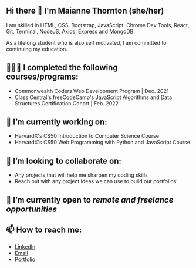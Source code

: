 ## Hi there 👋  I'm Maianne Thornton (she/her)
I am skilled in HTML, CSS, Bootstrap, JavaScript, Chrome Dev Tools, React, Git, Terminal, NodeJS, Axios, Express and MongoDB. 

As a lifelong student who is also self motivated, I am committed to continuing my education.

## 👩🏾‍🎓 I completed the following courses/programs: 


  - Commonwealth Coders Web Development Program | Dec. 2021
  - Class Central's freeCodeCamp's JavaScript Algorithms and Data Structures Certification Cohort | Feb. 2022


## 🔭 I’m currently working on:

  - HarvardX's CS50 Introduction to Computer Science Course
  - HarvardX's CS50 Web Programming with Python and JavaScript Course


## 👯 I’m looking to collaborate on:

  - Any projects that will help me sharpen my coding skills
  - Reach out with any project ideas we can use to build our portfolios!


## 🌱 I’m currently open to <em>remote and freelance opportunities</em>

## 📫 How to reach me:

  - [LinkedIn](https://www.linkedin.com/in/MaianneThornton/)
  - [Email](mailto:Maianne.Thornton@gmail.com)
  - [Portfolio](https://www.maiannethornton.com/Portfolio/index.html)

<!--
**MaianneThornton/MaianneThornton** is a ✨ _special_ ✨ repository because its `README.md` (this file) appears on your GitHub profile.

Here are some ideas to get you started:

- 🔭 I’m currently working on ...
- 🌱 I’m currently learning ...
- 👯 I’m looking to collaborate on ...
- 🤔 I’m looking for help with ...
- 💬 Ask me about ...
- 📫 How to reach me: ...
- 😄 Pronouns: ...
- ⚡ Fun fact: ...
-->
